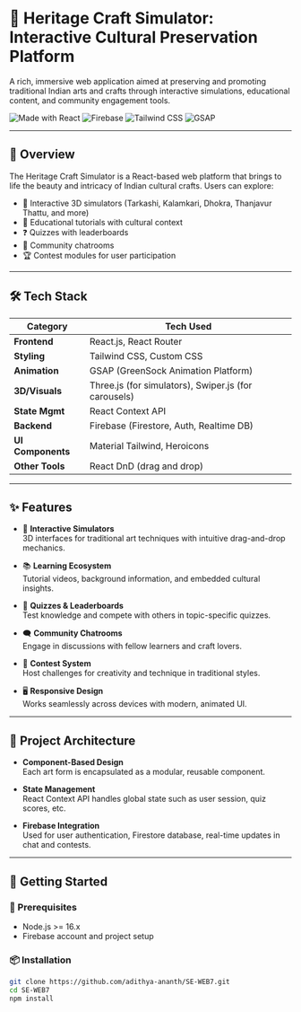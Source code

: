 # 🧵 Heritage Craft Simulator: Interactive Cultural Preservation Platform

A rich, immersive web application aimed at preserving and promoting traditional Indian arts and crafts through interactive simulations, educational content, and community engagement tools.

![Made with React](https://img.shields.io/badge/Made%20with-React-61DAFB?logo=react)
![Firebase](https://img.shields.io/badge/Backend-Firebase-FFCA28?logo=firebase)
![Tailwind CSS](https://img.shields.io/badge/Styled%20with-Tailwind_CSS-38B2AC?logo=tailwind-css)
![GSAP](https://img.shields.io/badge/Animated%20with-GSAP-88CE02?logo=greensock)

---

## 📖 Overview

The Heritage Craft Simulator is a React-based web platform that brings to life the beauty and intricacy of Indian cultural crafts. Users can explore:

- 🎨 Interactive 3D simulators (Tarkashi, Kalamkari, Dhokra, Thanjavur Thattu, and more)
- 🎥 Educational tutorials with cultural context
- ❓ Quizzes with leaderboards
- 💬 Community chatrooms
- 🏆 Contest modules for user participation

---

## 🛠 Tech Stack

| Category         | Tech Used                                                  |
|------------------|------------------------------------------------------------|
| **Frontend**     | React.js, React Router                                     |
| **Styling**      | Tailwind CSS, Custom CSS                                   |
| **Animation**    | GSAP (GreenSock Animation Platform)                        |
| **3D/Visuals**   | Three.js (for simulators), Swiper.js (for carousels)       |
| **State Mgmt**   | React Context API                                          |
| **Backend**      | Firebase (Firestore, Auth, Realtime DB)                    |
| **UI Components**| Material Tailwind, Heroicons                               |
| **Other Tools**  | React DnD (drag and drop)                                  |

---

## ✨ Features

- 🧶 **Interactive Simulators**  
  3D interfaces for traditional art techniques with intuitive drag-and-drop mechanics.
  
- 📚 **Learning Ecosystem**  
  Tutorial videos, background information, and embedded cultural insights.

- 🧠 **Quizzes & Leaderboards**  
  Test knowledge and compete with others in topic-specific quizzes.

- 🗨️ **Community Chatrooms**  
  Engage in discussions with fellow learners and craft lovers.

- 🏁 **Contest System**  
  Host challenges for creativity and technique in traditional styles.

- 🖥️ **Responsive Design**  
  Works seamlessly across devices with modern, animated UI.

---

## 🧩 Project Architecture

- **Component-Based Design**  
  Each art form is encapsulated as a modular, reusable component.

- **State Management**  
  React Context API handles global state such as user session, quiz scores, etc.

- **Firebase Integration**  
  Used for user authentication, Firestore database, real-time updates in chat and contests.

---

## 🚀 Getting Started

### 🔧 Prerequisites
- Node.js >= 16.x
- Firebase account and project setup

### 📦 Installation

```bash
git clone https://github.com/adithya-ananth/SE-WEB7.git
cd SE-WEB7
npm install
```
